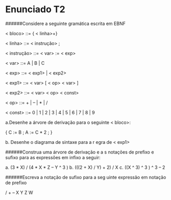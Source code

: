 Enunciado T2
=================

######Considere a seguinte gramática escrita em EBNF

< bloco> ::= { < linha>+}

< linha> ::= < instrução> ;

< instrução> ::= < var> := < exp>

< var> ::= A | B | C

< exp> ::= < exp1> | < exp2>

< exp1> ::= < var> [ < op> < var> ]

< exp2> ::= < var> < op> < const>

< op> ::= + | – | * | /

< const> ::= 0 | 1 | 2 | 3 | 4 | 5 | 6 | 7 | 8 | 9

a.Desenhe a árvore de derivação para o seguinte < bloco>:

{ C := B ; A := C * 2 ; }

b. Desenhe o diagrama de sintaxe para a r egra de < exp1>

######Construa uma árvore de derivação e a s notações de prefixo e sufixo para as
expressões em infixo a seguir:

a. (3 * X) / (4 * X * Z – Y ^ 3 )
b. (((2 + X) / Y) + 2) / X
c. ((X ^ 3) ^ 3 ) ^ 3 – 2

######Escreva a notação de sufixo para a seg uinte expressão em notação de prefixo

/ + – X Y Z W 

